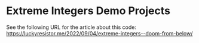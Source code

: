 # Extreme Integers Demo Projects

See the following URL for the article about this code:
https://luckyresistor.me/2022/09/04/extreme-integers--doom-from-below/


